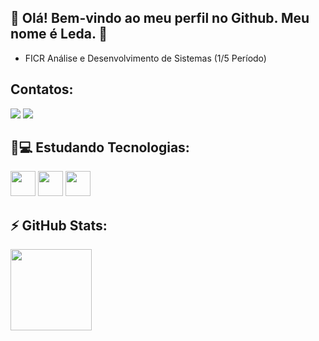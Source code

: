 ## 👋 Olá! Bem-vindo ao meu perfil no Github. Meu nome é Leda. 🔭
- FICR Análise e Desenvolvimento de Sistemas (1/5 Período)
## Contatos:
<div>
<a href="mailto:ledatrindade94@gmail.com"><img loading="lazy" src="https://img.shields.io/badge/Gmail-D14836?style=for-the-badge&logo=gmail&logoColor=white" target="_blank"></a>
<a href="https://www.linkedin.com/in/l%C3%AAda-trindade-b21a73288/" target="_blank"><img loading="lazy" src="https://img.shields.io/badge/-LinkedIn-%230077B5?style=for-the-badge&logo=linkedin&logoColor=white" target="_blank"></a>   
</div>

## 🚀💻 Estudando Tecnologias:
 
<img src="https://cdn.jsdelivr.net/gh/devicons/devicon/icons/c/c-original.svg" width="40" height="40" />  
<img src="https://cdn.jsdelivr.net/gh/devicons/devicon/icons/html5/html5-original-wordmark.svg" width="40" height="40" />
<img src="https://cdn.jsdelivr.net/gh/devicons/devicon/icons/java/java-original.svg" width="40" height="40" />
          

## ⚡ GitHub Stats:
<div>
<a href="https://github.com/ledatrindade">
<img loading="lazy" height="130em" src="https://github-readme-stats.vercel.app/api/top-langs/?username=ledatrindade&layout=compact&langs_count=7&theme=highcontrast"/>
</div>

